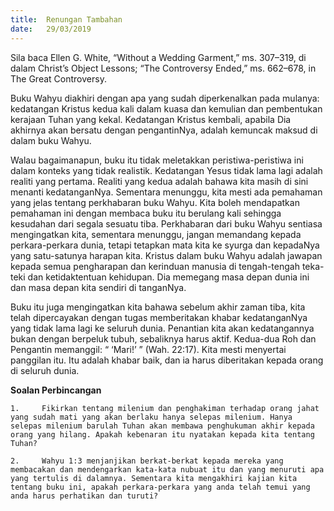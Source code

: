 ```yaml
---
title:  Renungan Tambahan
date:   29/03/2019
---
```


Sila baca Ellen G. White,   “Without a Wedding Garment,” ms. 307–319, di dalam Christ’s Object Lessons; “The Controversy Ended,” ms. 662–678, in The Great Controversy.

Buku Wahyu diakhiri dengan apa yang sudah diperkenalkan pada mulanya: kedatangan  Kristus kedua kali dalam kuasa dan kemulian dan pembentukan kerajaan Tuhan yang kekal. Kedatangan Kristus kembali, apabila Dia  akhirnya akan bersatu dengan pengantinNya, adalah kemuncak maksud di dalam buku Wahyu. 

Walau bagaimanapun, buku itu tidak meletakkan peristiwa-peristiwa ini dalam konteks yang tidak realistik. Kedatangan Yesus tidak lama lagi adalah realiti yang pertama. Realiti yang kedua adalah bahawa kita masih di sini menanti kedatanganNya. Sementara menunggu, kita mesti ada pemahaman yang jelas tentang perkhabaran buku Wahyu. Kita boleh mendapatkan pemahaman ini dengan membaca buku itu berulang kali sehingga kesudahan dari segala sesuatu tiba. Perkhabaran dari buku Wahyu sentiasa mengingatkan kita, sementara menunggu, jangan memandang kepada perkara-perkara dunia, tetapi tetapkan mata kita ke syurga dan kepadaNya yang satu-satunya harapan kita. Kristus dalam buku Wahyu adalah jawapan kepada semua pengharapan dan kerinduan manusia di tengah-tengah teka-teki dan ketidaktentuan kehidupan. Dia memegang masa depan dunia ini dan masa depan kita sendiri di tanganNya. 

Buku itu juga mengingatkan kita bahawa sebelum akhir zaman tiba, kita telah dipercayakan dengan tugas memberitakan khabar kedatanganNya yang tidak lama lagi ke seluruh dunia.  Penantian kita akan kedatangannya bukan dengan berpeluk tubuh, sebaliknya harus aktif. Kedua-dua Roh dan Pengantin memanggil: “  ‘Mari!’ ” (Wah. 22:17). Kita mesti menyertai panggilan itu. Itu adalah khabar baik, dan ia harus diberitakan kepada orang di seluruh dunia. 

**Soalan Perbincangan** 

`1. 	Fikirkan tentang milenium dan penghakiman terhadap orang jahat yang sudah mati yang akan berlaku hanya selepas milenium. Hanya selepas milenium barulah Tuhan akan membawa penghukuman akhir kepada orang yang hilang. Apakah kebenaran itu nyatakan kepada kita tentang Tuhan?`  

`2. 	Wahyu 1:3 menjanjikan berkat-berkat kepada mereka yang membacakan dan mendengarkan kata-kata nubuat itu dan yang menuruti apa yang tertulis di dalamnya. Sementara kita mengakhiri kajian kita tentang buku ini, apakah perkara-perkara yang anda telah temui yang anda harus perhatikan dan turuti?`